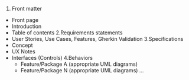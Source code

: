1. Front matter
  - Front page
  - Introduction
  - Table of contents
2.Requirements statements
  - User Stories, Use Cases, Features, Gherkin Validation
3.Specifications
  - Concept
  - UX Notes
  - Interfaces (Controls)
  4.Behaviors
    - Feature/Package A (appropriate UML diagrams)
    - Feature/Package N (appropriate UML diagrams) …

